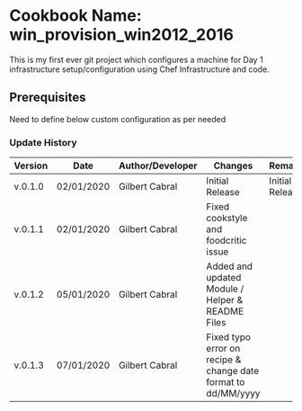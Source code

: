 # Cookbook Name: win_provision_win2012_2016

This is my first ever git project which configures a machine for Day 1 infrastructure setup/configuration using Chef Infrastructure and code.

## Prerequisites

Need to define below custom configuration as per needed

### Update History

|	Version	|	Date	|	Author/Developer	|	Changes	|	Remarks	|
|	----------	|	----------	|	----------	|	----------	|	----------	|
|	v.0.1.0	|	02/01/2020	|	Gilbert Cabral	|	Initial Release	|	Initial Release	|
|	v.0.1.1	|	02/01/2020	|	Gilbert Cabral	|	Fixed cookstyle and foodcritic issue	|		|
|	v.0.1.2	|	05/01/2020	|	Gilbert Cabral	|	Added and updated Module / Helper & README Files	|		|
|	v.0.1.3	|	07/01/2020	|	Gilbert Cabral	|	Fixed typo error on recipe & change date format to dd/MM/yyyy	|		|